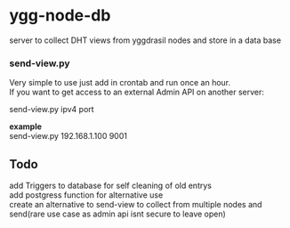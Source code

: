 # ygg-node-db
server to collect DHT views from yggdrasil nodes and store in a data base


### send-view.py

Very simple to use just add in crontab and run once an hour.  
If you want to get access to an external Admin API on another server:

send-view.py ipv4 port  

__example__  
send-view.py 192.168.1.100 9001  


## Todo

add Triggers to database for self cleaning of old entrys  
add postgress function for alternative use  
create an alternative to send-view to collect from multiple nodes and send(rare use case as admin api isnt secure to leave open)  
